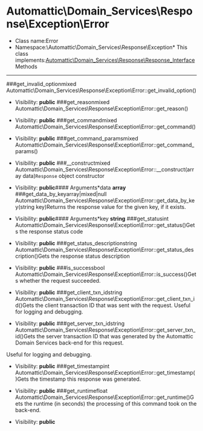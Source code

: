Automattic\Domain_Services\Response\Exception\Error
===============
* Class name:Error
* Namespace:\Automattic\Domain_Services\Response\Exception* This class implements:[Automattic\Domain_Services\Response\Response_Interface](Automattic-Domain_Services-Response-Response_Interface.md)Methods
-------
###get_invalid_optionmixed Automattic\Domain_Services\Response\Exception\Error::get_invalid_option()



* Visibility: **public**
###get_reasonmixed Automattic\Domain_Services\Response\Exception\Error::get_reason()



* Visibility: **public**
###get_commandmixed Automattic\Domain_Services\Response\Exception\Error::get_command()



* Visibility: **public**
###get_command_paramsmixed Automattic\Domain_Services\Response\Exception\Error::get_command_params()



* Visibility: **public**
###__constructmixed Automattic\Domain_Services\Response\Exception\Error::__construct(array data)`Response` object constructor



* Visibility: **public**#### Arguments*data **array**
###get_data_by_keyarray|mixed|null Automattic\Domain_Services\Response\Exception\Error::get_data_by_key(string key)Returns the response value for the given key, if it exists.



* Visibility: **public**#### Arguments*key **string**
###get_statusint Automattic\Domain_Services\Response\Exception\Error::get_status()Gets the response status code



* Visibility: **public**
###get_status_descriptionstring Automattic\Domain_Services\Response\Exception\Error::get_status_description()Gets the response status description



* Visibility: **public**
###is_successbool Automattic\Domain_Services\Response\Exception\Error::is_success()Gets whether the request succeeded.



* Visibility: **public**
###get_client_txn_idstring Automattic\Domain_Services\Response\Exception\Error::get_client_txn_id()Gets the client transaction ID that was sent with the request. Useful for logging and debugging.



* Visibility: **public**
###get_server_txn_idstring Automattic\Domain_Services\Response\Exception\Error::get_server_txn_id()Gets the server transaction ID that was generated by the Automattic Domain Services back-end for this request.

Useful for logging and debugging.

* Visibility: **public**
###get_timestampint Automattic\Domain_Services\Response\Exception\Error::get_timestamp()Gets the timestamp this response was generated.



* Visibility: **public**
###get_runtimefloat Automattic\Domain_Services\Response\Exception\Error::get_runtime()Gets the runtime (in seconds) the processing of this command took on the back-end.



* Visibility: **public**